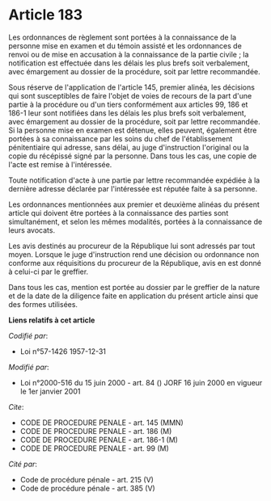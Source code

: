 # Article 183

Les ordonnances de règlement sont portées à la connaissance de la personne mise en examen et du témoin assisté et les
ordonnances de renvoi ou de mise en accusation à la connaissance de la partie civile ; la notification est effectuée dans les
délais les plus brefs soit verbalement, avec émargement au dossier de la procédure, soit par lettre recommandée.

Sous réserve de l'application de l'article 145, premier alinéa, les décisions qui sont susceptibles de faire l'objet de voies
de recours de la part d'une partie à la procédure ou d'un tiers conformément aux articles 99, 186 et 186-1 leur sont
notifiées dans les délais les plus brefs soit verbalement, avec émargement au dossier de la procédure, soit par lettre
recommandée. Si la personne mise en examen est détenue, elles peuvent, également être portées à sa connaissance par les soins
du chef de l'établissement pénitentiaire qui adresse, sans délai, au juge d'instruction l'original ou la copie du récépissé
signé par la personne. Dans tous les cas, une copie de l'acte est remise à l'intéressée.

Toute notification d'acte à une partie par lettre recommandée expédiée à la dernière adresse déclarée par l'intéressée est
réputée faite à sa personne.

Les ordonnances mentionnées aux premier et deuxième alinéas du présent article qui doivent être portées à la connaissance des
parties sont simultanément, et selon les mêmes modalités, portées à la connaissance de leurs avocats.

Les avis destinés au procureur de la République lui sont adressés par tout moyen. Lorsque le juge d'instruction rend une
décision ou ordonnance non conforme aux réquisitions du procureur de la République, avis en est donné à celui-ci par le
greffier.

Dans tous les cas, mention est portée au dossier par le greffier de la nature et de la date de la diligence faite en
application du présent article ainsi que des formes utilisées.

**Liens relatifs à cet article**

_Codifié par_:

  - Loi n°57-1426 1957-12-31

_Modifié par_:

  - Loi n°2000-516 du 15 juin 2000 - art. 84 () JORF 16 juin 2000 en vigueur le 1er janvier 2001

_Cite_:

  - CODE DE PROCEDURE PENALE - art. 145 (MMN)
  - CODE DE PROCEDURE PENALE - art. 186 (M)
  - CODE DE PROCEDURE PENALE - art. 186-1 (M)
  - CODE DE PROCEDURE PENALE - art. 99 (M)

_Cité par_:

  - Code de procédure pénale - art. 215 (V)
  - Code de procédure pénale - art. 385 (V)

